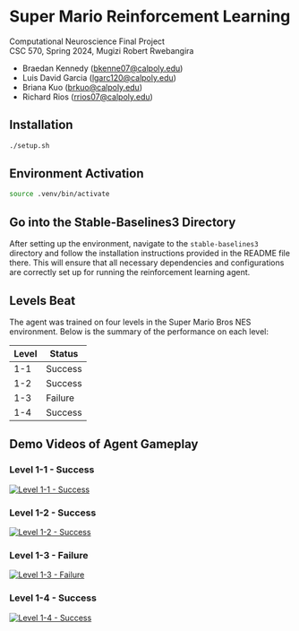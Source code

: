 # Super Mario Reinforcement Learning

Computational Neuroscience Final Project \
CSC 570, Spring 2024, Mugizi Robert Rwebangira

- Braedan Kennedy ([bkenne07@calpoly.edu](mailto:bkenne07@calpoly.edu))
- Luis David Garcia ([lgarc120@calpoly.edu](mailto:lgarc120@calpoly.edu))
- Briana Kuo ([brkuo@calpoly.edu](mailto:brkuo@calpoly.edu))
- Richard Rios ([rrios07@calpoly.edu](mailto:rrios07@calpoly.edu))

## Installation

```bash
./setup.sh
```

## Environment Activation

```bash
source .venv/bin/activate
```

## Go into the Stable-Baselines3 Directory

After setting up the environment, navigate to the `stable-baselines3` directory and follow the installation instructions provided in the README file there. This will ensure that all necessary dependencies and configurations are correctly set up for running the reinforcement learning agent.

## Levels Beat

The agent was trained on four levels in the Super Mario Bros NES environment. Below is the summary of the performance on each level:

| Level | Status   |
|-------|----------|
| 1-1   | Success  |
| 1-2   | Success  |
| 1-3   | Failure  |
| 1-4   | Success  |


## Demo Videos of Agent Gameplay

### Level 1-1 - Success

[![Level 1-1 - Success](https://github.com/kennedyengineering/SuperMarioRL/assets/87344382/fa0c8bd3-d0eb-4a41-b467-651c9d1fc71e)](https://github.com/kennedyengineering/SuperMarioRL/assets/87344382/fa0c8bd3-d0eb-4a41-b467-651c9d1fc71e)

### Level 1-2 - Success

[![Level 1-2 - Success](https://github.com/kennedyengineering/SuperMarioRL/assets/87344382/5b0c314f-32a0-4e38-b5aa-d1c1733e3da4)](https://github.com/kennedyengineering/SuperMarioRL/assets/87344382/5b0c314f-32a0-4e38-b5aa-d1c1733e3da4)

### Level 1-3 - Failure

[![Level 1-3 - Failure](https://github.com/kennedyengineering/SuperMarioRL/assets/87344382/322a0cd5-12b7-4f10-a1c0-208eb2e7c3a7)](https://github.com/kennedyengineering/SuperMarioRL/assets/87344382/322a0cd5-12b7-4f10-a1c0-208eb2e7c3a7)

### Level 1-4 - Success

[![Level 1-4 - Success](https://github.com/kennedyengineering/SuperMarioRL/assets/87344382/18ce0a3d-9b4d-402a-89f4-cd432b8f2ea7)](https://github.com/kennedyengineering/SuperMarioRL/assets/87344382/18ce0a3d-9b4d-402a-89f4-cd432b8f2ea7)
